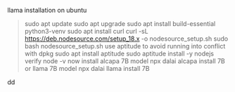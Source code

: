 llama installation on ubuntu
>sudo apt update
>sudo apt upgrade
>sudo apt install build-essential python3-venv
>sudo apt install curl
>curl -sL https://deb.nodesource.com/setup_18.x -o nodesource_setup.sh
>sudo bash nodesource_setup.sh
use aptitude to avoid running into conflict with dpkg
>sudo apt install aptitude
>sudo aptitude install -y nodejs
verify node -v
now install alcapa 7B model
>npx dalai alcapa install 7B
or llama 7B model
>npx dalai llama install 7B

dd
